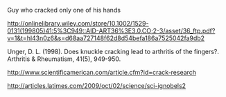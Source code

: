 Guy who cracked only one of his hands

http://onlinelibrary.wiley.com/store/10.1002/1529-0131(199805)41:5%3C949::AID-ART36%3E3.0.CO;2-3/asset/36_ftp.pdf?v=1&t=hl43n0z6&s=d68aa727148f62d8d54befa186a7525042fa9db2

Unger, D. L. (1998). Does knuckle cracking lead to arthritis of the fingers?. Arthritis & Rheumatism, 41(5), 949-950.

http://www.scientificamerican.com/article.cfm?id=crack-research

http://articles.latimes.com/2009/oct/02/science/sci-ignobels2
